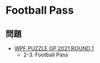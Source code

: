 # Football Pass

## 問題
- [WPF PUZZLE GP 2021 ROUND 1](../questions/wpfpgp2021_1.md)
	- 2-3. Football Pass
